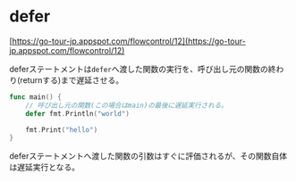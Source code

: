 # defer

[https://go-tour-jp.appspot.com/flowcontrol/12](https://go-tour-jp.appspot.com/flowcontrol/12)

deferステートメントは`defer`へ渡した関数の実行を、呼び出し元の関数の終わり(returnする)まで遅延させる。

```go
func main() {
	// 呼び出し元の関数(この場合はmain)の最後に遅延実行される。
	defer fmt.Println("world")

	fmt.Print("hello")
}
```

deferステートメントへ渡した関数の引数はすぐに評価されるが、その関数自体は遅延実行となる。